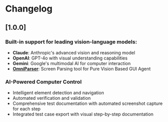 # Changelog

## [1.0.0]

### Built-in support for leading vision-language models:
- **Claude**: Anthropic's advanced vision and reasoning model
- **OpenAI**: GPT-4o with visual understanding capabilities
- **Gemini**: Google's multimodal AI for computer interaction
- **[OmniParser](https://github.com/microsoft/OmniParser)**: Screen Parsing tool for Pure Vision Based GUI Agent


### AI-Powered Computer Control
- Intelligent element detection and navigation
- Automated verification and validation
- Comprehensive test documentation with automated screenshot capture for each step
- Integrated test case export with visual step-by-step documentation
